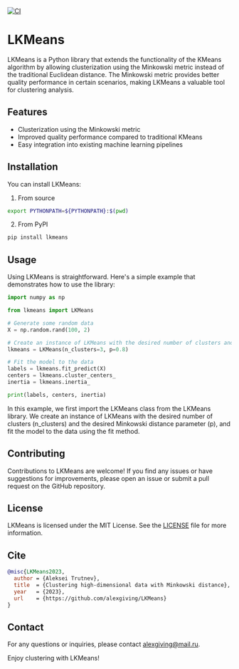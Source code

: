 [![CI](https://github.com/alexgiving/LKMeans/actions/workflows/test.yml/badge.svg)](https://github.com/alexgiving/LKMeans/actions/workflows/test.yml)
# LKMeans

LKMeans is a Python library that extends the functionality of the KMeans algorithm by allowing clusterization using the Minkowski metric instead of the traditional Euclidean distance. The Minkowski metric provides better quality performance in certain scenarios, making LKMeans a valuable tool for clustering analysis.

## Features

- Clusterization using the Minkowski metric
- Improved quality performance compared to traditional KMeans
- Easy integration into existing machine learning pipelines

## Installation

You can install LKMeans:
1. From source
  ```bash
  export PYTHONPATH=${PYTHONPATH}:$(pwd)
  ```
2. From PyPI
  ```bash
  pip install lkmeans
  ```

## Usage
Using LKMeans is straightforward. Here's a simple example that demonstrates how to use the library:
```python
import numpy as np

from lkmeans import LKMeans

# Generate some random data
X = np.random.rand(100, 2)

# Create an instance of LKMeans with the desired number of clusters and Minkowski parameter
lkmeans = LKMeans(n_clusters=3, p=0.8)

# Fit the model to the data
labels = lkmeans.fit_predict(X)
centers = lkmeans.cluster_centers_
inertia = lkmeans.inertia_

print(labels, centers, inertia)

```
In this example, we first import the LKMeans class from the LKMeans library. We create an instance of LKMeans with the desired number of clusters (n_clusters) and the desired Minkowski distance parameter (p), and fit the model to the data using the fit method.


## Contributing
Contributions to LKMeans are welcome! If you find any issues or have suggestions for improvements, please open an issue or submit a pull request on the GitHub repository.

## License
LKMeans is licensed under the MIT License. See the [LICENSE](./LICENSE) file for more information.

## Cite
```bibtex
@misc{LKMeans2023,
  author = {Aleksei Trutnev},
  title  = {Clustering high-dimensional data with Minkowski distance},
  year   = {2023},
  url    = {https://github.com/alexgiving/LKMeans}
}
```

## Contact
For any questions or inquiries, please contact alexgiving@mail.ru.

Enjoy clustering with LKMeans!
